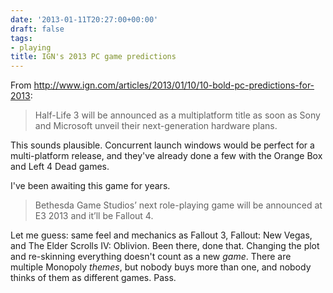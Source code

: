 ```yaml
---
date: '2013-01-11T20:27:00+00:00'
draft: false
tags:
- playing
title: IGN's 2013 PC game predictions
---
```


From http://www.ign.com/articles/2013/01/10/10-bold-pc-predictions-for-2013:

>Half-Life 3 will be announced as a multiplatform title as soon as Sony and Microsoft unveil their next-generation hardware plans.

This sounds plausible. Concurrent launch windows would be perfect for a multi-platform release, and they've already done a few with the Orange Box and Left 4 Dead games.

I've been awaiting this game for years.

>Bethesda Game Studios’ next role-playing game will be announced at E3 2013 and it’ll be Fallout 4.

Let me guess: same feel and mechanics as Fallout 3, Fallout: New Vegas, and The Elder Scrolls IV: Oblivion. Been there, done that. Changing the plot and re-skinning everything doesn't count as a new *game*. There are multiple Monopoly *themes*, but nobody buys more than one, and nobody thinks of them as different games. Pass.
